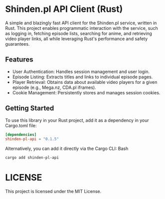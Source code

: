 # Shinden.pl API Client (Rust)

A simple and blazingly fast API client for the Shinden.pl service, written in Rust. 
This project enables programmatic interaction with the service, 
such as logging in, fetching episode lists, searching for anime, and retrieving video player links, 
all while leveraging Rust's performance and safety guarantees.

## Features
- User Authentication: Handles session management and user login.
- Episode Listing: Extracts titles and links to individual episode pages.
- Player Retrieval: Obtains data about available video players for a given episode (e.g., Mega.nz, CDA.pl iframes).
- Cookie Management: Persistently stores and manages session cookies.

## Getting Started

To use this library in your Rust project, add it as a dependency in your Cargo.toml file:

```toml
[dependencies]
shinden-pl-api = "0.1.5"
```

Alternatively, you can add it directly via the Cargo CLI:
Bash

```sh
cargo add shinden-pl-api
```

# LICENSE
This project is licensed under the MIT License.
